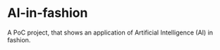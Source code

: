 # AI-in-fashion
A PoC project, that shows an application of Artificial Intelligence (AI) in fashion.
